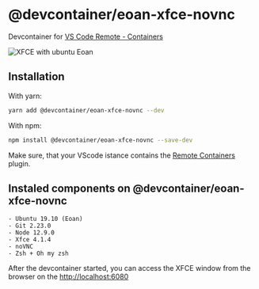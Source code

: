 # @devcontainer/eoan-xfce-novnc
Devcontainer for [VS Code Remote - Containers](https://code.visualstudio.com/docs/remote/containers)



![XFCE with ubuntu Eoan](https://github.com/zerdos/devcontainer/blob/master/%40devcontainer/eoan-xfce-novnc/Screenshot%202019-09-01%20at%2020.41.14.png)


## Installation

With yarn:
```bash
yarn add @devcontainer/eoan-xfce-novnc --dev
```

With npm:
```bash
npm install @devcontainer/eoan-xfce-novnc --save-dev
```

Make sure, that your VScode istance contains the [Remote Containers](https://marketplace.visualstudio.com/items?itemName=ms-vscode-remote.remote-containers) plugin.

## Instaled components on @devcontainer/eoan-xfce-novnc

    - Ubuntu 19.10 (Eoan)
    - Git 2.23.0
    - Node 12.9.0
    - Xfce 4.1.4
    - noVNC 
    - Zsh + Oh my zsh

After the devcontainer started, you can access the XFCE window from the browser on the [http://localhost:6080](http://localhost:6080)
